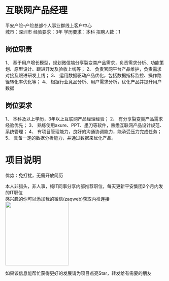 # 互联网产品经理
平安产险-产险总部个人事业群线上客户中心  
城市：深圳市 经验要求：3年 学历要求：本科  招聘人数：1

## 岗位职责
1、	基于用户增长模型，规划微信端分享裂变类产品需求，负责需求分析、功能策划、原型设计、跟进开发及验收上线等；
 2、	负责官网平台产品维护，负责需求对接及跟进研发上线；
 3、	运用数据驱动产品优化，包括数据指标监控、操作路径转化率优化等；
 4、	根据行业竞品分析、用户需求分析，优化产品并提升用户数据

## 岗位要求
1、	本科及以上学历，3年以上互联网产品经理经验；
 2、	有分享裂变类产品需求经验优先；
 3、	熟练使用axure、PPT、墨刀等软件，熟悉互联网产品设计规范、系统管理；
 4、	有项目管理能力，良好的沟通协调能力，能承受压力完成任务；
 5、	具备一定的数据分析能力，并通过数据来优化产品。

# 项目说明

优势：免打扰，无需开放简历

本人非猎头，非人事，纯IT同事分享内部推荐职位，每天更新平安集团2个月内发的IT职位  
感兴趣的你可以添加我的微信(zaqweb)获取内推连接  
<img src="https://github.com/zaqweb/PA-IT-JOBS/blob/master/WechatICode.jpeg"  height="200" width="200">

如果该信息能帮忙获得更好的发展请为项目点亮Star，转发给有需要的朋友




